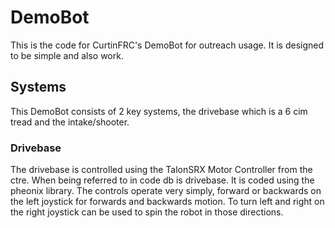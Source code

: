 # DemoBot

This is the code for CurtinFRC's DemoBot for outreach usage. It is designed to be simple and also work.

## Systems

This DemoBot consists of 2 key systems, the drivebase which is a 6 cim tread and the intake/shooter.

### Drivebase

The drivebase is controlled using the TalonSRX Motor Controller from the ctre. When being referred to in code db is drivebase. It is coded using the pheonix library. The controls operate very simply, forward or backwards on the left joystick for forwards and backwards motion. To turn left and right on the right joystick can be used to spin the robot in those directions.